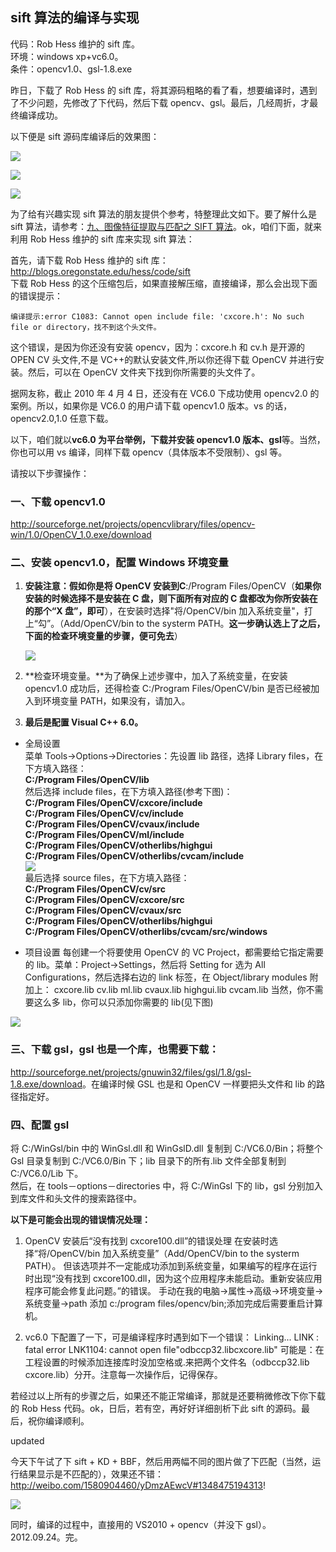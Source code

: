 ## sift 算法的编译与实现

代码：Rob Hess 维护的 sift 库。  
环境：windows xp+vc6.0。  
条件：opencv1.0、gsl-1.8.exe

昨日，下载了 Rob Hess 的 sift 库，将其源码粗略的看了看，想要编译时，遇到了不少问题，先修改了下代码，然后下载 opencv、gsl。最后，几经周折，才最终编译成功。

以下便是 sift 源码库编译后的效果图：

![](https://ngte-superbed.oss-cn-beijing.aliyuncs.com/book/The-Art-Of-Programming/images/10-1-1/1.jpg)

![](https://ngte-superbed.oss-cn-beijing.aliyuncs.com/book/The-Art-Of-Programming/images/10-1-1/2.jpg)

![](https://ngte-superbed.oss-cn-beijing.aliyuncs.com/book/The-Art-Of-Programming/images/10-1-1/3.jpg)

为了给有兴趣实现 sift 算法的朋友提供个参考，特整理此文如下。要了解什么是 sift 算法，请参考：[九、图像特征提取与匹配之 SIFT 算法](http://blog.csdn.net/v_JULY_v/article/details/6186942)。ok，咱们下面，就来利用 Rob Hess 维护的 sift 库来实现 sift 算法：

首先，请下载 Rob Hess 维护的 sift 库：  
<http://blogs.oregonstate.edu/hess/code/sift>  
下载 Rob Hess 的这个压缩包后，如果直接解压缩，直接编译，那么会出现下面的错误提示：

    编译提示:error C1083: Cannot open include file: 'cxcore.h': No such file or directory，找不到这个头文件。

这个错误，是因为你还没有安装 opencv，因为：cxcore.h 和 cv.h 是开源的 OPEN CV 头文件,不是 VC++的默认安装文件,所以你还得下载 OpenCV 并进行安装。然后，可以在 OpenCV 文件夹下找到你所需要的头文件了。

据网友称，截止 2010 年 4 月 4 日，还没有在 VC6.0 下成功使用 opencv2.0 的案例。所以，如果你是 VC6.0 的用户请下载 opencv1.0 版本。vs 的话，opencv2.0,1.0 任意下载。

以下，咱们就以**vc6.0 为平台举例，下载并安装 opencv1.0 版本、gsl**等。当然，你也可以用 vs 编译，同样下载 opencv（具体版本不受限制）、gsl 等。

请按以下步骤操作：

### 一、下载 opencv1.0

<http://sourceforge.net/projects/opencvlibrary/files/opencv-win/1.0/OpenCV_1.0.exe/download>

### 二、安装 opencv1.0，配置 Windows 环境变量

1. **安装注意：**假如你是将 OpenCV 安装到**C**:/Program Files/OpenCV（**如果你安装的时候选择不是安装在 C 盘，则下面所有对应的 C 盘都改为你所安装在的那个“X 盘”，即可**），在安装时选择"将/OpenCV/bin 加入系统变量"，打上“勾”。（Add/OpenCV/bin to the systerm PATH。**这一步确认选上了之后，下面的检查环境变量的步骤，便可免去**）

   ![](https://ngte-superbed.oss-cn-beijing.aliyuncs.com/book/The-Art-Of-Programming/images/10-1-1/4.png)

2. **检查环境变量。**为了确保上述步骤中，加入了系统变量，在安装 opencv1.0 成功后，还得检查 C:/Program Files/OpenCV/bin 是否已经被加入到环境变量 PATH，如果没有，请加入。

3. **最后是配置 Visual C++ 6.0。**

- 全局设置  
  菜单 Tools->Options->Directories：先设置 lib 路径，选择 Library files，在下方填入路径：  
  **C:/Program Files/OpenCV/lib**  
  然后选择 include files，在下方填入路径(参考下图)：  
  **C:/Program Files/OpenCV/cxcore/include**  
  **C:/Program Files/OpenCV/cv/include**  
  **C:/Program Files/OpenCV/cvaux/include**  
  **C:/Program Files/OpenCV/ml/include**  
  **C:/Program Files/OpenCV/otherlibs/highgui**  
  **C:/Program Files/OpenCV/otherlibs/cvcam/include**  
   ![](https://ngte-superbed.oss-cn-beijing.aliyuncs.com/book/The-Art-Of-Programming/images/10-1-1/5.png)  
  最后选择 source files，在下方填入路径：  
  **C:/Program Files/OpenCV/cv/src**  
  **C:/Program Files/OpenCV/cxcore/src**  
  **C:/Program Files/OpenCV/cvaux/src**  
  **C:/Program Files/OpenCV/otherlibs/highgui**  
  **C:/Program Files/OpenCV/otherlibs/cvcam/src/windows**

- 项目设置
  每创建一个将要使用 OpenCV 的 VC Project，都需要给它指定需要的 lib。菜单：Project->Settings，然后将 Setting for 选为 All Configurations，然后选择右边的 link 标签，在 Object/library modules 附加上：
  cxcore.lib cv.lib ml.lib cvaux.lib highgui.lib cvcam.lib
  当然，你不需要这么多 lib，你可以只添加你需要的 lib(见下图)

![](https://ngte-superbed.oss-cn-beijing.aliyuncs.com/book/The-Art-Of-Programming/images/10-1-1/6.png)

### 三、下载 gsl，gsl 也是一个库，也需要下载：

<http://sourceforge.net/projects/gnuwin32/files/gsl/1.8/gsl-1.8.exe/download>。在编译时候 GSL 也是和 OpenCV 一样要把头文件和 lib 的路径指定好。

### 四、配置 gsl

将 C:/WinGsl/bin 中的 WinGsl.dll 和 WinGslD.dll 复制到 C:/VC6.0/Bin；将整个 Gsl 目录复制到 C:/VC6.0/Bin 下；lib 目录下的所有.lib 文件全部复制到 C:/VC6.0/Lib 下。  
然后，在 tools－options－directories 中，将 C:/WinGsl 下的 lib，gsl 分别加入到库文件和头文件的搜索路径中。

**以下是可能会出现的错误情况处理：**

1. OpenCV 安装后“没有找到 cxcore100.dll”的错误处理
   在安装时选择“将/OpenCV/bin 加入系统变量”（Add/OpenCV/bin to the systerm PATH）。 但该选项并不一定能成功添加到系统变量，如果编写的程序在运行时出现“没有找到 cxcore100.dll，因为这个应用程序未能启动。重新安装应用程序可能会修复此问题。”的错误。
   手动在我的电脑->属性->高级->环境变量->系统变量->path 添加 c:/program files/opencv/bin;添加完成后需要重启计算机。

2. vc6.0 下配置了一下，可是编译程序时遇到如下一个错误：
   Linking... LINK : fatal error LNK1104: cannot open file"odbccp32.libcxcore.lib"
   可能是：在工程设置的时候添加连接库时没加空格或.来把两个文件名（odbccp32.lib cxcore.lib）分开。注意每一次操作后，记得保存。

若经过以上所有的步骤之后，如果还不能正常编译，那就是还要稍微修改下你下载的 Rob Hess 代码。ok，日后，若有空，再好好详细剖析下此 sift 的源码。最后，祝你编译顺利。

updated

今天下午试了下 sift + KD + BBF，然后用两幅不同的图片做了下匹配（当然，运行结果显示是不匹配的），效果还不错：<http://weibo.com/1580904460/yDmzAEwcV#1348475194313>!

![](https://ngte-superbed.oss-cn-beijing.aliyuncs.com/book/The-Art-Of-Programming/images/10-1-1/7.jpg)

同时，编译的过程中，直接用的 VS2010 + opencv（并没下 gsl）。2012.09.24。完。
